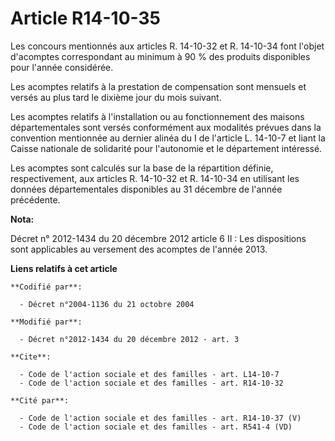 # Article R14-10-35

Les concours mentionnés aux articles R. 14-10-32 et R. 14-10-34 font l'objet d'acomptes correspondant au minimum à 90 % des
produits disponibles pour l'année considérée. 

Les acomptes relatifs à la prestation de compensation sont mensuels et versés au plus tard le dixième jour du mois suivant. 

Les acomptes relatifs à l'installation ou au fonctionnement des maisons départementales sont versés conformément aux
modalités prévues dans la convention mentionnée au dernier alinéa du I de l'article L. 14-10-7 et liant la Caisse nationale
de solidarité pour l'autonomie et le département intéressé. 

Les acomptes sont calculés sur la base de la répartition définie, respectivement, aux articles R. 14-10-32 et R. 14-10-34 en
utilisant les données départementales disponibles au 31 décembre de l'année précédente.

**Nota:**

Décret n° 2012-1434 du 20 décembre 2012 article 6 II : Les dispositions sont applicables au versement des acomptes de l'année
2013.

**Liens relatifs à cet article**

	**Codifié par**:

	  - Décret n°2004-1136 du 21 octobre 2004

	**Modifié par**:

	  - Décret n°2012-1434 du 20 décembre 2012 - art. 3

	**Cite**:

	  - Code de l'action sociale et des familles - art. L14-10-7
	  - Code de l'action sociale et des familles - art. R14-10-32

	**Cité par**:

	  - Code de l'action sociale et des familles - art. R14-10-37 (V)
	  - Code de l'action sociale et des familles - art. R541-4 (VD)

